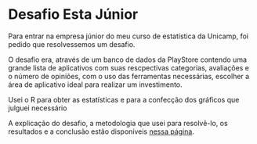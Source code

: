 # Desafio Esta Júnior
<p>Para entrar na empresa júnior do meu curso de estatística da Unicamp, foi pedido que resolvessemos um desafio.</p>
<p>O desafio era, através de um banco de dados da PlayStore contendo uma grande lista de aplicativos com suas rescpectivas categorias, avaliações e o número de opiniões,
  com o uso das ferramentas necessárias, escolher a área de aplicativo ideal para realizar um investimento.</p>
<p>Usei o R para obter as estatísticas e para a confecção dos gráficos que julguei necessário</p>
<p>A explicação do desafio, a metodologia que usei para resolvê-lo, os resultados e a conclusão estão disponíveis <a href='https://malcolmreis02.github.io/desafio-aplicativo-ideal/'>nessa página</a>.</p>
<Os códigos do R utilizados estão contidos neste repositório github>
